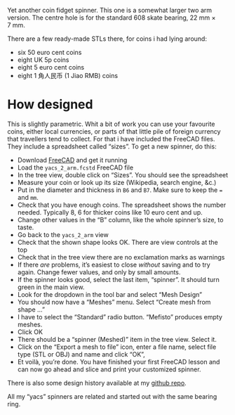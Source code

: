 Yet another coin fidget spinner. This one is a somewhat larger two arm version.
The centre hole is for the standard 608 skate bearing, 22 mm × 7 mm.

There are a few ready-made STLs there, for coins i had lying around:

* six 50 euro cent coins
* eight UK 5p coins
* eight 5 euro cent coins
* eight 1 角人民币 (1 Jiao RMB) coins


# How designed

This is slightly parametric. Whit a bit of work you can use your favourite coins, either local currencies, or parts of that little pile of foreign currency that travellers tend to collect. For that i have included the FreeCAD files. They include a spreadsheet called “sizes”. To get a new spinner, do this:

* Download [FreeCAD](https://www.freecadweb.org/wiki/Download) and get it running
* Load the `yacs_2_arm.fcstd` FreeCAD file
* In the tree view, double click on “Sizes”. You should see the spreadsheet
* Measure your coin or look up its size (Wikipedia, search engine, &c.)
* Put in the diameter and thickness in `B6` and `B7`. Make sure to keep the `=` and `mm`.
* Check that you have enough coins. The spreadsheet shows the number needed. Typically 8, 6 for thicker coins like 10 euro cent and up.
* Change other values in the “B” column, like the whole spinner’s size, to taste.
* Go back to the `yacs_2_arm` view
* Check that the shown shape looks OK. There are view controls at the top
* Check that in the tree view there are no exclamation marks as warnings
* If there *are* problems, it’s easiest to close *without* saving and to try again. Change fewer values, and only by small amounts.
* If the spinner looks good, select the last item, “spinner”. It should turn green in the main view.
* Look for the dropdown in the tool bar and select “Mesh Design”
* You should now have a “Meshes” menu. Select “Create mesh from shape …”
* I have to select the “Standard” radio button. “Mefisto” produces empty meshes.
* Click OK
* There should be a “spinner (Meshed)” item in the tree view. Select it.
* Click on the “Export a mesh to file” icon, enter a file name, select file type (STL or OBJ) and name and click “OK”,
* Et voilà, you’re done. You have finished your first FreeCAD lesson and can now go ahead and slice and print your customized spinner.

There is also some design history available at my [github repo](https://github.com/ospalh/3d-printing/tree/develop/yacs).

All my “yacs” spinners are related and started out with the same bearing ring.
